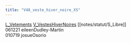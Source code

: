 ```yaml
---
title: "V48_veste_hiver_noire_XS"
---
```


[L_Vetements](notes/equipements/L_Vetements.md) [V_VestesHiverNoires](notes/equipements/vetements/V_VestesHiverNoires.md) [[notes/statut/S_Libre]]\
061221 eileenDudley-Martin\
010719 josueOsorio